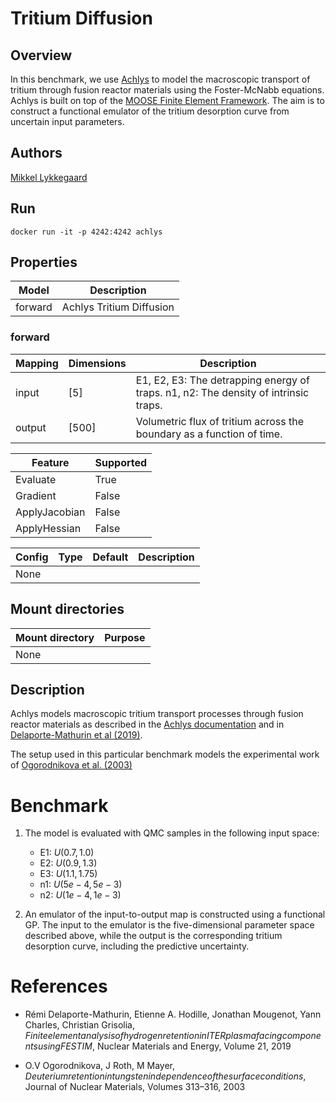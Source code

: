 # Tritium Diffusion

## Overview
In this benchmark, we use [Achlys](https://github.com/aurora-multiphysics/achlys) to model the macroscopic transport of tritium through fusion reactor materials using the Foster-McNabb equations. Achlys is built on top of the  [MOOSE Finite Element Framework](https://mooseframework.inl.gov/). The aim is to construct a functional emulator of the tritium desorption curve from uncertain input parameters.

## Authors
[Mikkel Lykkegaard](mailto:mikkel@digilab.co.uk)


## Run
```
docker run -it -p 4242:4242 achlys
```

## Properties

Model | Description
---|---
forward | Achlys Tritium Diffusion

### forward
Mapping | Dimensions | Description
---|---|---
input | [5] | E1, E2, E3: The detrapping energy of traps. n1, n2: The density of intrinsic traps.
output | [500] | Volumetric flux of tritium across the boundary as a function of time.

Feature | Supported
---|---
Evaluate | True
Gradient | False
ApplyJacobian | False
ApplyHessian | False

Config | Type | Default | Description
---|---|---|---
None | | |

## Mount directories
Mount directory | Purpose
---|---
None |

## Description
Achlys models macroscopic tritium transport processes through fusion reactor materials as described in the [Achlys documentation](https://aurora-multiphysics.github.io/achlys/module/introduction.html) and in [Delaporte-Mathurin et al (2019)](https://www.sciencedirect.com/science/article/pii/S2352179119300547).

The setup used in this particular benchmark models the experimental work of [Ogorodnikova et al. (2003)](https://www.sciencedirect.com/science/article/abs/pii/S0022311502013752)

# Benchmark
1. The model is evaluated with QMC samples in the following input space:
    - E1: $U(0.7, 1.0)$
    - E2: $U(0.9, 1.3)$
    - E3: $U(1.1, 1.75)$
    - n1: $U(5e-4, 5e-3)$
    - n2: $U(1e-4, 1e-3)$

2. An emulator of the input-to-output map is constructed using a functional GP. The input to the emulator is the five-dimensional parameter space described above, while the output is the corresponding tritium desorption curve, including the predictive uncertainty.

# References
- Rémi Delaporte-Mathurin, Etienne A. Hodille, Jonathan Mougenot, Yann Charles, Christian Grisolia, $Finite element analysis of hydrogen retention in ITER plasma facing components using FESTIM$, Nuclear Materials and Energy, Volume 21, 2019

- O.V Ogorodnikova, J Roth, M Mayer, $Deuterium retention in tungsten in dependence of the surface conditions$, Journal of Nuclear Materials, Volumes 313–316, 2003
